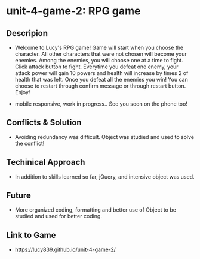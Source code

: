 # unit-4-game-2: RPG game


## Descripion

-   Welcome to Lucy's RPG game!
    Game will start when you choose the character.
    All other characters that were not chosen will become your enemies.
    Among the enemies, you will choose one at a time to fight.
    Click attack button to fight.
    Everytime you defeat one enemy, your attack power will gain 10 powers and health will increase by times 2 of health 
    that was left.
    Once you defeat all the enemies you win!
    You can choose to restart through confirm message or through restart button. Enjoy!

-   mobile responsive, work in progress.. See you soon on the phone too!

## Conflicts & Solution
-   Avoiding redundancy was difficult. Object was studied and used to solve the conflict!

## Techinical Approach
-   In addition to skills learned so far, jQuery, and intensive object was used.

## Future
-   More organized coding, formatting and better use of Object to be studied and used for better coding.

## Link to Game
-   https://lucy839.github.io/unit-4-game-2/





